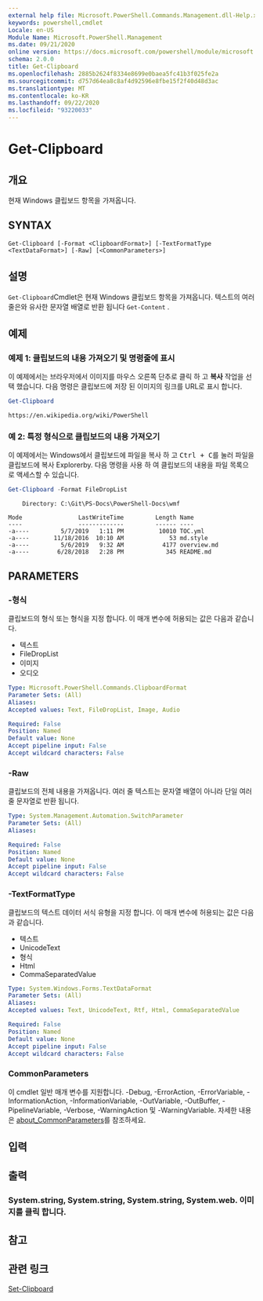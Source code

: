 ```yaml
---
external help file: Microsoft.PowerShell.Commands.Management.dll-Help.xml
keywords: powershell,cmdlet
Locale: en-US
Module Name: Microsoft.PowerShell.Management
ms.date: 09/21/2020
online version: https://docs.microsoft.com/powershell/module/microsoft.powershell.management/get-clipboard?view=powershell-5.1&WT.mc_id=ps-gethelp
schema: 2.0.0
title: Get-Clipboard
ms.openlocfilehash: 2885b2624f8334e8699e0baea5fc41b3f025fe2a
ms.sourcegitcommit: d757d64ea8c8af4d92596e8fbe15f2f40d48d3ac
ms.translationtype: MT
ms.contentlocale: ko-KR
ms.lasthandoff: 09/22/2020
ms.locfileid: "93220033"
---
```

# Get-Clipboard

## 개요
현재 Windows 클립보드 항목을 가져옵니다.

## SYNTAX

```
Get-Clipboard [-Format <ClipboardFormat>] [-TextFormatType <TextDataFormat>] [-Raw] [<CommonParameters>]
```

## 설명

`Get-Clipboard`Cmdlet은 현재 Windows 클립보드 항목을 가져옵니다. 텍스트의 여러 줄은와 유사한 문자열 배열로 반환 됩니다 `Get-Content` .

## 예제

### 예제 1: 클립보드의 내용 가져오기 및 명령줄에 표시

이 예제에서는 브라우저에서 이미지를 마우스 오른쪽 단추로 클릭 하 고 **복사** 작업을 선택 했습니다. 다음 명령은 클립보드에 저장 된 이미지의 링크를 URL로 표시 합니다.

```powershell
Get-Clipboard
```

```Output
https://en.wikipedia.org/wiki/PowerShell
```

### 예 2: 특정 형식으로 클립보드의 내용 가져오기

이 예제에서는 Windows에서 클립보드에 파일을 복사 하 고 <kbd>Ctrl + C</kbd>를 눌러 파일을 클립보드에 복사 Explorerby. 다음 명령을 사용 하 여 클립보드의 내용을 파일 목록으로 액세스할 수 있습니다.

```powershell
Get-Clipboard -Format FileDropList
```

```Output
    Directory: C:\Git\PS-Docs\PowerShell-Docs\wmf

Mode                LastWriteTime         Length Name
----                -------------         ------ ----
-a----         5/7/2019   1:11 PM          10010 TOC.yml
-a----       11/18/2016  10:10 AM             53 md.style
-a----         5/6/2019   9:32 AM           4177 overview.md
-a----        6/28/2018   2:28 PM            345 README.md
```

## PARAMETERS

### -형식

클립보드의 형식 또는 형식을 지정 합니다. 이 매개 변수에 허용되는 값은 다음과 같습니다.

- 텍스트
- FileDropList
- 이미지
- 오디오

```yaml
Type: Microsoft.PowerShell.Commands.ClipboardFormat
Parameter Sets: (All)
Aliases:
Accepted values: Text, FileDropList, Image, Audio

Required: False
Position: Named
Default value: None
Accept pipeline input: False
Accept wildcard characters: False
```

### -Raw

클립보드의 전체 내용을 가져옵니다. 여러 줄 텍스트는 문자열 배열이 아니라 단일 여러 줄 문자열로 반환 됩니다.

```yaml
Type: System.Management.Automation.SwitchParameter
Parameter Sets: (All)
Aliases:

Required: False
Position: Named
Default value: None
Accept pipeline input: False
Accept wildcard characters: False
```

### -TextFormatType

클립보드의 텍스트 데이터 서식 유형을 지정 합니다. 이 매개 변수에 허용되는 값은 다음과 같습니다.

- 텍스트
- UnicodeText
- 형식
- Html
- CommaSeparatedValue

```yaml
Type: System.Windows.Forms.TextDataFormat
Parameter Sets: (All)
Aliases:
Accepted values: Text, UnicodeText, Rtf, Html, CommaSeparatedValue

Required: False
Position: Named
Default value: None
Accept pipeline input: False
Accept wildcard characters: False
```

### CommonParameters

이 cmdlet 일반 매개 변수를 지원합니다. -Debug, -ErrorAction, -ErrorVariable, -InformationAction, -InformationVariable, -OutVariable, -OutBuffer, -PipelineVariable, -Verbose, -WarningAction 및 -WarningVariable. 자세한 내용은 [about_CommonParameters](https://go.microsoft.com/fwlink/?LinkID=113216)를 참조하세요.

## 입력

## 출력

### System.string, System.string, System.string, System.web. 이미지를 클릭 합니다.

## 참고

## 관련 링크

[Set-Clipboard](Set-Clipboard.md)
